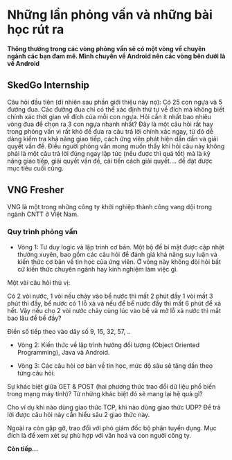 # Những lần phỏng vấn và những bài học rút ra

**Thông thường trong các vòng phỏng vấn sẽ có một vòng về chuyên ngành các bạn đam mê. Mình chuyên về Android nên các vòng bên dưới là về Android**

## SkedGo Internship

Câu hỏi đầu tiên (dĩ nhiên sau phần giới thiệu này nọ): Có 25 con ngựa và 5 đường đua. Các đường đua chỉ có thể xác định thứ tự về đích mà không biết chính xác thời gian về đích của mỗi con ngựa. Hỏi cần ít nhất bao nhiêu vòng đua để chọn ra 3 con ngựa nhanh nhất?
Đây là một câu hỏi rất hay trong phỏng vấn vì rất khó để đưa ra câu trả lời chính xác ngay, từ đó dễ dàng kiểm tra khả năng giao tiếp, cách ứng viên phát hiện dần dần và giải quyết vấn đề. Điều người phỏng vấn mong muốn thấy khi hỏi câu này không phải là một câu trả lời đúng ngay lập tức (nếu được thì quá tốt) mà là kỹ năng giao tiếp, giải quyết vấn đề, cải tiến cách giải quyết.... để đạt được mục tiêu cuối cùng.

## VNG Fresher
VNG là một trong những công ty khởi nghiệp thành công vang dội trong ngành CNTT ở Việt Nam.

### Quy trình phỏng vấn
* Vòng 1: Tư duy logic và lập trình cơ bản. Một bộ đề bí mật được cập nhật thường xuyên, bao gồm các câu hỏi để đánh giá khả năng suy luận và kiến thức cơ bản về tin học của ứng viên. Ở vòng này không đòi hỏi bất cứ kiến thức chuyên ngành hay kinh nghiệm làm việc gì.

Một vài câu hỏi thú vị:

Có 2 vòi nước, 1 vòi nếu chảy vào bể nước thì mất 2 phút đầy 1 vòi mất 3 phút thì đầy, bể nước có 1 lỗ xả và nếu để bể nước đầy thì mất 6 phút để xả hết. Vậy nếu cho 2 vòi nước chảy cùng lúc vào bể và mở lỗ xả nước thì mất bao lâu để bể đầy?

Điền số tiếp theo vào dãy số 9, 15, 32, 57, ..

* Vòng 2: Kiến thức về lập trình hướng đối tượng (Object Oriented Programming), Java và Android.

* Vòng 3: Các câu hỏi cơ bản về tin học, mức độ sâu sẽ tăng dần theo từng câu hỏi.

Sự khác biệt giữa GET & POST (hai phương thức trao đổi dữ liệu phổ biến trong mạng máy tính)? Từ những khác biệt đó sẽ mang lại hệ quả gì? 

Cho ví dụ khi nào dùng giao thức TCP, khi nào dùng giao thức UDP? Để trả lời được câu hỏi này cần hiểu sâu 2 giao thức này.

Ngoài ra còn gặp gỡ, trao đổi với phó giám đốc bộ phận tuyển dụng. Mục đích là để xem xét sự phù hợp với văn hoá và con người công ty.

**Còn tiếp...**